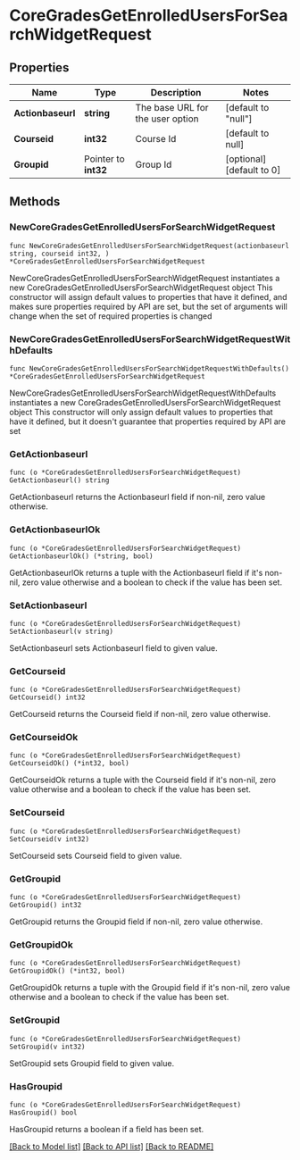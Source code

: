 # CoreGradesGetEnrolledUsersForSearchWidgetRequest

## Properties

Name | Type | Description | Notes
------------ | ------------- | ------------- | -------------
**Actionbaseurl** | **string** | The base URL for the user option | [default to "null"]
**Courseid** | **int32** | Course Id | [default to null]
**Groupid** | Pointer to **int32** | Group Id | [optional] [default to 0]

## Methods

### NewCoreGradesGetEnrolledUsersForSearchWidgetRequest

`func NewCoreGradesGetEnrolledUsersForSearchWidgetRequest(actionbaseurl string, courseid int32, ) *CoreGradesGetEnrolledUsersForSearchWidgetRequest`

NewCoreGradesGetEnrolledUsersForSearchWidgetRequest instantiates a new CoreGradesGetEnrolledUsersForSearchWidgetRequest object
This constructor will assign default values to properties that have it defined,
and makes sure properties required by API are set, but the set of arguments
will change when the set of required properties is changed

### NewCoreGradesGetEnrolledUsersForSearchWidgetRequestWithDefaults

`func NewCoreGradesGetEnrolledUsersForSearchWidgetRequestWithDefaults() *CoreGradesGetEnrolledUsersForSearchWidgetRequest`

NewCoreGradesGetEnrolledUsersForSearchWidgetRequestWithDefaults instantiates a new CoreGradesGetEnrolledUsersForSearchWidgetRequest object
This constructor will only assign default values to properties that have it defined,
but it doesn't guarantee that properties required by API are set

### GetActionbaseurl

`func (o *CoreGradesGetEnrolledUsersForSearchWidgetRequest) GetActionbaseurl() string`

GetActionbaseurl returns the Actionbaseurl field if non-nil, zero value otherwise.

### GetActionbaseurlOk

`func (o *CoreGradesGetEnrolledUsersForSearchWidgetRequest) GetActionbaseurlOk() (*string, bool)`

GetActionbaseurlOk returns a tuple with the Actionbaseurl field if it's non-nil, zero value otherwise
and a boolean to check if the value has been set.

### SetActionbaseurl

`func (o *CoreGradesGetEnrolledUsersForSearchWidgetRequest) SetActionbaseurl(v string)`

SetActionbaseurl sets Actionbaseurl field to given value.


### GetCourseid

`func (o *CoreGradesGetEnrolledUsersForSearchWidgetRequest) GetCourseid() int32`

GetCourseid returns the Courseid field if non-nil, zero value otherwise.

### GetCourseidOk

`func (o *CoreGradesGetEnrolledUsersForSearchWidgetRequest) GetCourseidOk() (*int32, bool)`

GetCourseidOk returns a tuple with the Courseid field if it's non-nil, zero value otherwise
and a boolean to check if the value has been set.

### SetCourseid

`func (o *CoreGradesGetEnrolledUsersForSearchWidgetRequest) SetCourseid(v int32)`

SetCourseid sets Courseid field to given value.


### GetGroupid

`func (o *CoreGradesGetEnrolledUsersForSearchWidgetRequest) GetGroupid() int32`

GetGroupid returns the Groupid field if non-nil, zero value otherwise.

### GetGroupidOk

`func (o *CoreGradesGetEnrolledUsersForSearchWidgetRequest) GetGroupidOk() (*int32, bool)`

GetGroupidOk returns a tuple with the Groupid field if it's non-nil, zero value otherwise
and a boolean to check if the value has been set.

### SetGroupid

`func (o *CoreGradesGetEnrolledUsersForSearchWidgetRequest) SetGroupid(v int32)`

SetGroupid sets Groupid field to given value.

### HasGroupid

`func (o *CoreGradesGetEnrolledUsersForSearchWidgetRequest) HasGroupid() bool`

HasGroupid returns a boolean if a field has been set.


[[Back to Model list]](../README.md#documentation-for-models) [[Back to API list]](../README.md#documentation-for-api-endpoints) [[Back to README]](../README.md)



